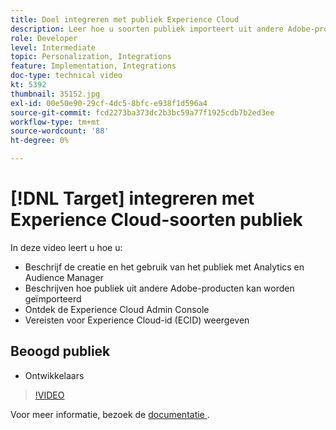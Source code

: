 ```yaml
---
title: Doel integreren met publiek Experience Cloud
description: Leer hoe u soorten publiek importeert uit andere Adobe-producten. Ga vertrouwd met Experience Cloud Admin Console en de vereisten voor de Experience Cloud ID (ECID).
role: Developer
level: Intermediate
topic: Personalization, Integrations
feature: Implementation, Integrations
doc-type: technical video
kt: 5392
thumbnail: 35152.jpg
exl-id: 00e50e90-29cf-4dc5-8bfc-e938f1d596a4
source-git-commit: fcd2273ba373dc2b3bc59a77f1925cdb7b2ed3ee
workflow-type: tm+mt
source-wordcount: '88'
ht-degree: 0%

---
```


# [!DNL Target] integreren met Experience Cloud-soorten publiek

In deze video leert u hoe u:

* Beschrijf de creatie en het gebruik van het publiek met Analytics en Audience Manager
* Beschrijven hoe publiek uit andere Adobe-producten kan worden geïmporteerd
* Ontdek de Experience Cloud Admin Console
* Vereisten voor Experience Cloud-id (ECID) weergeven

## Beoogd publiek

* Ontwikkelaars

>[!VIDEO](https://video.tv.adobe.com/v/35152/?quality=12)

Voor meer informatie, bezoek de [&#x200B; documentatie &#x200B;](https://experienceleague.adobe.com/docs/target/using/integrate/mmp.html?lang=nl-NL).
